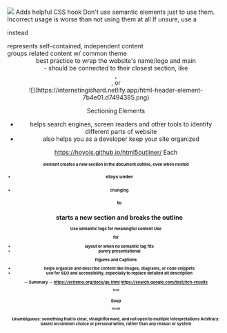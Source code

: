 #
![](https://static.semrush.com/blog/uploads/media/cc/85/cc85d452a743e27f68d426df35e4da7d/EN-Semantic-Search-Non-Semantic.webp)
Adds helpful CSS hook
Don't use semantic elements just to use them. Incorrect usage is worse than not using them at all If unsure, use a <div> instead

<article> represents self-contained, independent content
<section> groups related content w/ common theme
<header> best practice to wrap the website's name/logo and main <nav>
- should be connected to their closest section, like <section>, <article>, or <nav>
![](https://internetingishard.netlify.app/html-header-element-7b4e01.d7494385.png)

Sectioning Elements
- helps search engines, screen readers and other tools to identify different parts of website
- also helps you as a developer keep your site organized

https://hoyois.github.io/html5outliner/
Each <h1> element creates a new section in the document outline, even when nested
- <h3> stays under <h2>
- changing <h3> to <h2> starts a new section and breaks the outline

Use semantic tags for meaningful content
Use <div> for
- layout or when no semantic tag fits
- purely presentational

Figures and Captions
- helps organize and describe content like images, diagrams, or code snippets
- use for SEO and accessibility, especially to replace detailed alt description

-- Summary --
https://schema.org/docs/gs.html
https://search.google.com/test/rich-results

# Term
<div> Soup

# Vocab
Unambiguous: something that is clear, straightforward, and not open to multiple interpretations
Arbitrary: based on random choice or personal whim, rather than any reason or system
